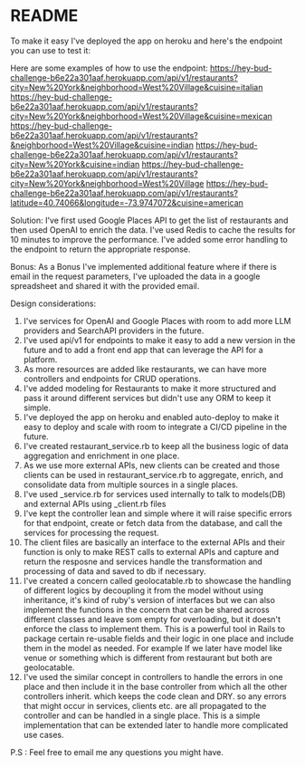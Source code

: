 # README

To make it easy I've deployed the app on heroku and here's the endpoint you can use to test it:


Here are some examples of how to use the endpoint:
https://hey-bud-challenge-b6e22a301aaf.herokuapp.com/api/v1/restaurants?city=New%20York&neighborhood=West%20Village&cuisine=italian
https://hey-bud-challenge-b6e22a301aaf.herokuapp.com/api/v1/restaurants?city=New%20York&neighborhood=West%20Village&cuisine=mexican
https://hey-bud-challenge-b6e22a301aaf.herokuapp.com/api/v1/restaurants?&neighborhood=West%20Village&cuisine=indian
https://hey-bud-challenge-b6e22a301aaf.herokuapp.com/api/v1/restaurants?city=New%20York&cuisine=indian
https://hey-bud-challenge-b6e22a301aaf.herokuapp.com/api/v1/restaurants?city=New%20York&neighborhood=West%20Village
https://hey-bud-challenge-b6e22a301aaf.herokuapp.com/api/v1/restaurants?latitude=40.74066&longitude=-73.9747072&cuisine=american


Solution: 
  I've first used Google Places API to get the list of restaurants and then used OpenAI to enrich the data.
  I've used Redis to cache the results for 10 minutes to improve the performance.
  I've added some error handling to the endpoint to return the appropriate response.

Bonus:
  As a Bonus I've implemented additional feature where if there is email in the request parameters, I've uploaded the data in a google spreadsheet and shared it with the provided email.

Design considerations:
  1. I've services for OpenAI and Google Places with room to add more LLM providers and SearchAPI providers in the future.
  2. I've used api/v1 for endpoints to make it easy to add a new version in the future and to add a front end app that can leverage the API for a platform.
  3. As more resources are added like restaurants, we can have more controllers and endpoints for CRUD operations.
  4. I've added modeling for Restaurants to make it more structured and pass it around different services but didn't use any ORM to keep it simple.
  5. I've deployed the app on heroku and enabled auto-deploy to make it easy to deploy and scale with room to integrate a CI/CD pipeline in the future.
  6. I've created restaurant_service.rb to keep all the business logic of data aggregation and enrichment in one place.
  7. As we use more external APIs, new clients can be created and those clients can be used in restaurant_service.rb to aggregate, enrich, and consolidate data from multiple sources in a single places.
  8. I've used _service.rb for services used internally to talk to models(DB) and external APIs using _client.rb files
  9. I've kept the controller lean and simple where it will raise specific errors for that endpoint, create or fetch data from the database, and call the services for processing the request.
  10. The client files are basically an interface to the external APIs and their function is only to make REST calls to external APIs and capture and return the resposne and services handle the transformation and processing of data and saved to db if necessary.
  11. I've created a concern called geolocatable.rb to showcase the handling of different logics by decoupling it from the model without using inheritance, it's kind of ruby's version of interfaces but we can also implement the functions in the concern that can be shared across different classes and leave som empty for overloading, but it doesn't enforce the class to implement them. This is a powerful tool in Rails to package certain re-usable fields and their logic in one place and include them in the model as needed. For example If we later have model like venue or something which is different from restaurant but both are geolocatable.
  12. I've used the similar concept in controllers to handle the errors in one place and then include it in the base controller from which all the other controllers inherit. which keeps the code clean and DRY. so any errors that might occur in services, clients etc. are all propagated to the controller and can be handled in a single place. This is a simple implementation that can be extended later to handle more complicated use cases.


  P.S : Feel free to email me any questions you might have.
